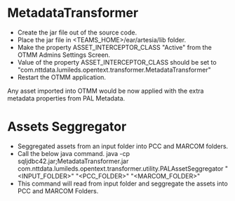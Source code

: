 # MetadataTransformer

- Create the jar file out of the source code.
- Place the jar file in <TEAMS_HOME>/ear/artesia/lib folder.
- Make the property ASSET_INTERCEPTOR_CLASS "Active" from the OTMM Admins Settings Screen.
- Value of the property ASSET_INTERCEPTOR_CLASS should be set to  "com.nttdata.lumileds.opentext.transformer.MetadataTransformer"
- Restart the OTMM application.

Any asset imported into OTMM would be now applied with the extra metadata properties from PAL Metadata.

# Assets Seggregator

- Seggregated assets from an input folder into PCC and MARCOM folders.
- Call the below java command.
java -cp sqljdbc42.jar;MetadataTransformer.jar com.nttdata.lumileds.opentext.transformer.utility.PALAssetSeggregator "<INPUT_FOLDER>" "<PCC_FOLDER>" "<MARCOM_FOLDER>"
- This command will read from input folder and seggregate the assets into PCC and MARCOM Folders.
